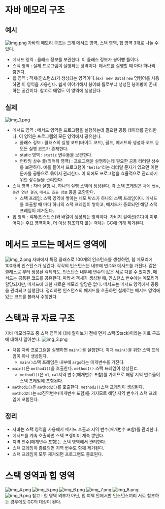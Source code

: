 # 자바 메모리 구조
## 예시
![img.png](img.png)
자바의 메모리 구조는 크게 메서드 영역, 스택 영역, 힙 영역 3개로 나눌 수 있다.
- 메서드 영역 : 클래스 정보를 보관한다. 이 클래스 정보가 붕어빵 틀이다.
- 스택 영역 : 실제 프로그램이 실행되는 뎡역이다. 메서드를 실행할 때 마다 하나씩 쌓인다.
- 힙 영역 : 객체(인스턴스)가 생성되는 영역이다.(`ex) new Data`) `new` 명령어를 사용하면 이 영역을 사용한다. 쉽게 이야기해서 붕어빠 틀로부터 생성된 붕어빵이 존재하는 공간이다. 참고로 배열도 이 영역에 생성된다.

## 실제
![img_1.png](img_1.png)
- 메서드 영역 : 메서드 영역은 프로그램을 실행하는데 필요한 공통 데이터를 관리한다. 이 영역은 프로그램의 모든 영역에서 공유한다.
  - 클래스 정보 : 클래스의 실행 코드(바이트 코드), 필드, 메서드와 생성자 코드 등 모든 실행 코드가 존재한다.
  - static 영역 : `static` 변수들을 보관한다.
  - 런타임 상수 풀(최적화 영역) : 프로그램을 실행하는데 필요한 공통 리터럴 상수를 보관하다. 예를 들어서 프로그램이 `"hello"`라는 리터럴 문자가 있으면 이런 문자를 공통으로 묶어서 관리한다. 이 외에도 프로그램을 효율적으로 관리하기 위한 상수들을 관리한다.
- 스택 영역 : 자바 실행 시, 하나의 실행 스택이 생성된다. 각 스택 프레임은 `지역 변수`, `중간 연산 결과`, `메서드 호출 정보` 등을 포함한다.
  - 스택 프레임: 스택 영역에 쌓이는 네모 박스가 하나의 스택 프레임이다. 메서드를 호출할 때 마다 하나의 스택 프레임이 쌓이고, 메서드가 종료되면 해당 스택 프레임이 제거된다.
- 힙 영역 : 객체(인스턴스)와 배열이 생성되는 영역이다. 가비지 컬렉션(GC)이 이루어지는 주요 영역이며, 더 이상 참조되지 않는 객체는 GC에 의해 제거된다.

# 메서드 코드는 메서드 영역에
![img_2.png](img_2.png)
자바에서 특정 클래스로 100개의 인스턴스를 생성하면, 힙 메모리에 100개의 인스턴스가 생긴다. 각각의 인스턴스는 내부에 변수와 메서드를 가진다.
같은 클래스로 부터 생성된 객체라도, 인스턴스 내부에 변수의 값은 서로 다를 수 있지만, 메서드는 공통된 코드를 공유한다.
따라서 객체가 생성될 떄, 인스턴스 변수에는 메모리가 할당되지만, 메서드에 대한 새로운 메모리 할당은 없다.
메서드는 메서드 영역에서 공통을 관리되고 실행된다.
정리하면 인스턴스의 메서드를 호출하면 실제로는 메서드 영역에 있는 코드를 불러서 수행한다.

# 스택과 큐 자료 구조
자바 메모리구조 중 스택 영역에 대해 알아보기 전에 먼저 스택(Stack)이라는 자료 구조에 대해서 알아본다.
![img_3.png](img_3.png)
- 처음 자바 프로그램을 실행하면 `main()`을 실행한다. 이때 `main()`을 위한 스택 프레임이 하나 생성된다.
  - `main()`스택 프레임은 내부에 `args`라는 매개변수를 가진다.
- `main()`은 `method1()`을 호출한다. `method1()` 스택 프레임이 생성된ㄷ.
  - `method1()`은 `m1`, `cal`지역 변수(매개변수 포함)를 가지므로 해당 지역 변수들이 스택 프레임에 포함된다.
- `method1()`은 `method2()`를 호출한다. `method2()`스택 프레임이 생성된다. `method2()`는 `m2`진역변수(매개변수 포함)를 가지므로 해당 지역 변수가 스택 프레임에 포함된다.

## 정리
- 자바는 스택 영역을 사용해서 메서드 호출과 지역 변수(매개변수 포함)를 관리한다.
- 메서드를 계속 호출하면 스택 프렝미이 계속 쌓인다.
- 지역 변수(매개변수 포함)는 스택 영역에서 관리한다.
- 스택 프레임이 종료되면 지역 변수도 함께 제거된다.
- 스택 프레임이 모두 제거되면 프로그램도 종료된다.

# 스택 영역과 힙 영역
![img_4.png](img_4.png)
![img_5.png](img_5.png)
![img_6.png](img_6.png)
![img_7.png](img_7.png)
![img_8.png](img_8.png)
![img_9.png](img_9.png)
참고 : 힙 영역 외부가 아닌, 힙 여역 안에서만 인스턴스끼리 서로 참조하는 경우에도 GC의 대상이 된다.
